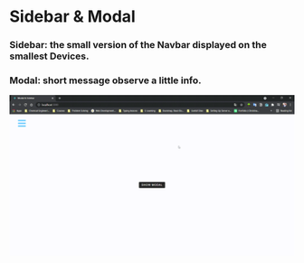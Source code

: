 # Sidebar & Modal

### Sidebar: the small version of the Navbar displayed on the smallest Devices.

### Modal: short message observe a little info.

![alt project-preview](./public/project-preview.gif)
